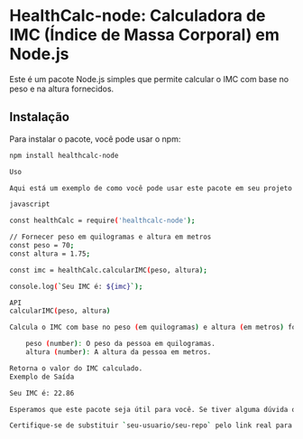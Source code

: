 # HealthCalc-node: Calculadora de IMC (Índice de Massa Corporal) em Node.js

Este é um pacote Node.js simples que permite calcular o IMC com base no peso e na altura fornecidos.

## Instalação
Para instalar o pacote, você pode usar o npm:

```bash
npm install healthcalc-node

Uso

Aqui está um exemplo de como você pode usar este pacote em seu projeto Node.js:

javascript

const healthCalc = require('healthcalc-node');

// Fornecer peso em quilogramas e altura em metros
const peso = 70;
const altura = 1.75;

const imc = healthCalc.calcularIMC(peso, altura);

console.log(`Seu IMC é: ${imc}`);

API
calcularIMC(peso, altura)

Calcula o IMC com base no peso (em quilogramas) e altura (em metros) fornecidos.

    peso (number): O peso da pessoa em quilogramas.
    altura (number): A altura da pessoa em metros.

Retorna o valor do IMC calculado.
Exemplo de Saída

Seu IMC é: 22.86

Esperamos que este pacote seja útil para você. Se tiver alguma dúvida ou encontrar algum problema, não hesite em entrar em contato.

Certifique-se de substituir `seu-usuario/seu-repo` pelo link real para o repos